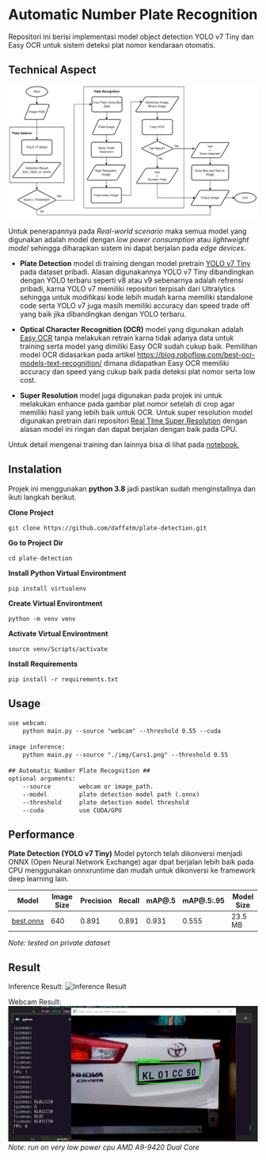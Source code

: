 # Automatic Number Plate Recognition

Repositori ini berisi implementasi model object detection YOLO v7 Tiny dan Easy OCR untuk sistem deteksi plat nomor kendaraan otomatis.

## Technical Aspect
![Flowchart](https://github.com/daffatm/plate-detection/blob/main/asset/Scheme.jpg)

Untuk penerapannya pada *Real-world scenario* maka semua model yang digunakan adalah model dengan *low power consumption* atau *lightweight model* sehingga diharapkan sistem ini dapat berjalan pada *edge devices*.

- **Plate Detection** model di training dengan model pretrain [YOLO v7 Tiny](https://github.com/WongKinYiu/yolov7)  pada dataset pribadi. Alasan digunakannya YOLO v7 Tiny dibandingkan dengan YOLO terbaru seperti v8 atau v9 sebenarnya adalah refrensi pribadi, karna YOLO v7 memiliki repositori terpisah dari Ultralytics sehingga untuk modifikasi kode lebih mudah karna memiliki standalone code serta YOLO v7 juga masih memiliki accuracy dan speed trade off yang baik jika dibandingkan dengan YOLO terbaru.

- **Optical Character Recognition (OCR)** model yang digunakan adalah [Easy OCR](https://github.com/JaidedAI/EasyOCR) tanpa melakukan retrain karna tidak adanya data untuk training serta model yang dimiliki Easy OCR sudah cukup baik. Pemilihan model OCR didasarkan pada artikel https://blog.roboflow.com/best-ocr-models-text-recognition/ dimana didapatkan Easy OCR memiliki accuracy dan speed yang cukup baik pada deteksi plat nomor serta low cost.

- **Super Resolution** model juga digunakan pada projek ini untuk melakukan enhance pada gambar plat nomor setelah di crop agar memiliki hasil yang lebih baik untuk OCR. Untuk super resolution model digunakan pretrain dari repositori [Real TIme Super Resolution](https://github.com/braindotai/Real-Time-Super-Resolution) dengan alasan model ini ringan dan dapat berjalan dengan baik pada CPU.

Untuk detail mengenai training dan lainnya bisa di lihat pada [notebook.](https://github.com/daffatm/plate-detection/tree/main/notebook)

## Instalation

Projek ini menggunakan **python 3.8** jadi pastikan sudah menginstallnya dan ikuti langkah berikut.

**Clone Project**
```
git clone https://github.com/daffatm/plate-detection.git
```
**Go to Project Dir**
```
cd plate-detection
```
**Install Python Virtual Environtment**
```
pip install virtualenv
```
**Create Virtual Environtment**
```
python -m venv venv
```
**Activate Virtual Environtment**
```
source venv/Scripts/activate
```
**Install Requirements**
```
pip install -r requirements.txt
```

## Usage

```
use webcam: 
	python main.py --source "webcam" --threshold 0.55 --cuda

image inference: 
	python main.py --source "./img/Cars1.png" --threshold 0.55

## Automatic Number Plate Recognition ##
optional arguments:
	--source		webcam or image_path.
	--model			plate detection model path (.onnx)
	--threshold		plate detection model threshold
	--cuda			use CUDA/GPU
```

## Performance
**Plate Detection (YOLO v7 Tiny)**
Model pytorch telah dikonversi menjadi ONNX (Open Neural Network Exchange) agar dpat berjalan lebih baik pada CPU menggunakan onnxruntime dan mudah untuk dikonversi ke framework deep learning lain.

|  Model| Image Size | Precision | Recall | mAP@.5 | mAP@.5:.95 | Model Size |
|--|--|--|--|--|--|--|
|[best.onnx](https://github.com/daffatm/plate-detection/blob/main/model/best.onnx) | 640 | 0.891 | 0.891 | 0.931 | 0.555 | 23.5 MB |

*Note: tested on private dataset*

## Result
Inference Result:
![Inference Result](https://github.com/daffatm/plate-detection/blob/main/asset/Result.png)

Webcam Result:
![Realtime Result](https://github.com/daffatm/plate-detection/blob/main/asset/Realtime%20Result.png)
*Note: run on very low power cpu AMD A9-9420 Dual Core*
